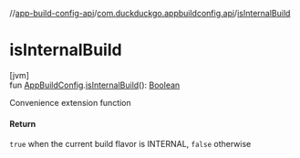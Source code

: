 //[app-build-config-api](../../index.md)/[com.duckduckgo.appbuildconfig.api](index.md)/[isInternalBuild](is-internal-build.md)

# isInternalBuild

[jvm]\
fun [AppBuildConfig](-app-build-config/index.md).[isInternalBuild](is-internal-build.md)(): [Boolean](https://kotlinlang.org/api/latest/jvm/stdlib/kotlin/-boolean/index.html)

Convenience extension function

#### Return

`true` when the current build flavor is INTERNAL, `false` otherwise
